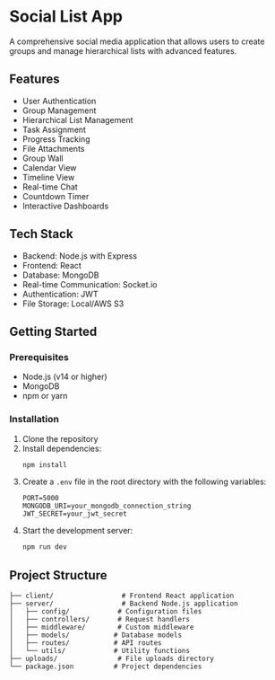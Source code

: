 # Social List App

A comprehensive social media application that allows users to create groups and manage hierarchical lists with advanced features.

## Features

- User Authentication
- Group Management
- Hierarchical List Management
- Task Assignment
- Progress Tracking
- File Attachments
- Group Wall
- Calendar View
- Timeline View
- Real-time Chat
- Countdown Timer
- Interactive Dashboards

## Tech Stack

- Backend: Node.js with Express
- Frontend: React
- Database: MongoDB
- Real-time Communication: Socket.io
- Authentication: JWT
- File Storage: Local/AWS S3

## Getting Started

### Prerequisites

- Node.js (v14 or higher)
- MongoDB
- npm or yarn

### Installation

1. Clone the repository
2. Install dependencies:
   ```bash
   npm install
   ```
3. Create a `.env` file in the root directory with the following variables:
   ```
   PORT=5000
   MONGODB_URI=your_mongodb_connection_string
   JWT_SECRET=your_jwt_secret
   ```
4. Start the development server:
   ```bash
   npm run dev
   ```

## Project Structure

```
├── client/                 # Frontend React application
├── server/                 # Backend Node.js application
│   ├── config/            # Configuration files
│   ├── controllers/       # Request handlers
│   ├── middleware/        # Custom middleware
│   ├── models/           # Database models
│   ├── routes/           # API routes
│   └── utils/            # Utility functions
├── uploads/               # File uploads directory
└── package.json          # Project dependencies
```
